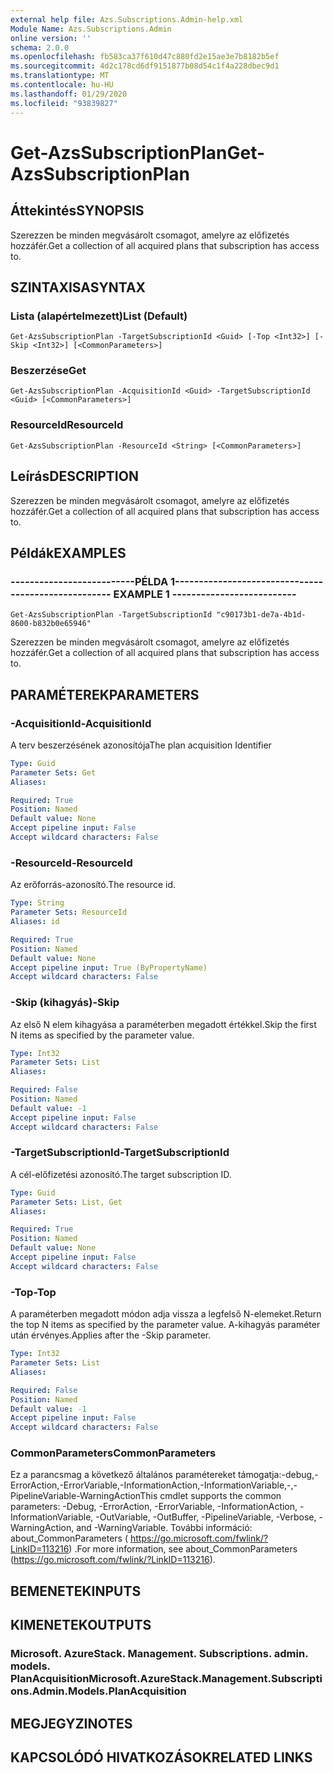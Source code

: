 ```yaml
---
external help file: Azs.Subscriptions.Admin-help.xml
Module Name: Azs.Subscriptions.Admin
online version: ''
schema: 2.0.0
ms.openlocfilehash: fb583ca37f610d47c880fd2e15ae3e7b8182b5ef
ms.sourcegitcommit: 4d2c178cd6df9151877b08d54c1f4a228dbec9d1
ms.translationtype: MT
ms.contentlocale: hu-HU
ms.lasthandoff: 01/29/2020
ms.locfileid: "93839827"
---
```

# <span data-ttu-id="be500-101">Get-AzsSubscriptionPlan</span><span class="sxs-lookup"><span data-stu-id="be500-101">Get-AzsSubscriptionPlan</span></span>

## <span data-ttu-id="be500-102">Áttekintés</span><span class="sxs-lookup"><span data-stu-id="be500-102">SYNOPSIS</span></span>
<span data-ttu-id="be500-103">Szerezzen be minden megvásárolt csomagot, amelyre az előfizetés hozzáfér.</span><span class="sxs-lookup"><span data-stu-id="be500-103">Get a collection of all acquired plans that subscription has access to.</span></span>

## <span data-ttu-id="be500-104">SZINTAXISA</span><span class="sxs-lookup"><span data-stu-id="be500-104">SYNTAX</span></span>

### <span data-ttu-id="be500-105">Lista (alapértelmezett)</span><span class="sxs-lookup"><span data-stu-id="be500-105">List (Default)</span></span>
```
Get-AzsSubscriptionPlan -TargetSubscriptionId <Guid> [-Top <Int32>] [-Skip <Int32>] [<CommonParameters>]
```

### <span data-ttu-id="be500-106">Beszerzése</span><span class="sxs-lookup"><span data-stu-id="be500-106">Get</span></span>
```
Get-AzsSubscriptionPlan -AcquisitionId <Guid> -TargetSubscriptionId <Guid> [<CommonParameters>]
```

### <span data-ttu-id="be500-107">ResourceId</span><span class="sxs-lookup"><span data-stu-id="be500-107">ResourceId</span></span>
```
Get-AzsSubscriptionPlan -ResourceId <String> [<CommonParameters>]
```

## <span data-ttu-id="be500-108">Leírás</span><span class="sxs-lookup"><span data-stu-id="be500-108">DESCRIPTION</span></span>
<span data-ttu-id="be500-109">Szerezzen be minden megvásárolt csomagot, amelyre az előfizetés hozzáfér.</span><span class="sxs-lookup"><span data-stu-id="be500-109">Get a collection of all acquired plans that subscription has access to.</span></span>

## <span data-ttu-id="be500-110">Példák</span><span class="sxs-lookup"><span data-stu-id="be500-110">EXAMPLES</span></span>

### <span data-ttu-id="be500-111">--------------------------PÉLDA 1--------------------------</span><span class="sxs-lookup"><span data-stu-id="be500-111">-------------------------- EXAMPLE 1 --------------------------</span></span>
```
Get-AzsSubscriptionPlan -TargetSubscriptionId "c90173b1-de7a-4b1d-8600-b832b0e65946"
```

<span data-ttu-id="be500-112">Szerezzen be minden megvásárolt csomagot, amelyre az előfizetés hozzáfér.</span><span class="sxs-lookup"><span data-stu-id="be500-112">Get a collection of all acquired plans that subscription has access to.</span></span>

## <span data-ttu-id="be500-113">PARAMÉTEREK</span><span class="sxs-lookup"><span data-stu-id="be500-113">PARAMETERS</span></span>

### <span data-ttu-id="be500-114">-AcquisitionId</span><span class="sxs-lookup"><span data-stu-id="be500-114">-AcquisitionId</span></span>
<span data-ttu-id="be500-115">A terv beszerzésének azonosítója</span><span class="sxs-lookup"><span data-stu-id="be500-115">The plan acquisition Identifier</span></span>

```yaml
Type: Guid
Parameter Sets: Get
Aliases: 

Required: True
Position: Named
Default value: None
Accept pipeline input: False
Accept wildcard characters: False
```

### <span data-ttu-id="be500-116">-ResourceId</span><span class="sxs-lookup"><span data-stu-id="be500-116">-ResourceId</span></span>
<span data-ttu-id="be500-117">Az erőforrás-azonosító.</span><span class="sxs-lookup"><span data-stu-id="be500-117">The resource id.</span></span>

```yaml
Type: String
Parameter Sets: ResourceId
Aliases: id

Required: True
Position: Named
Default value: None
Accept pipeline input: True (ByPropertyName)
Accept wildcard characters: False
```

### <span data-ttu-id="be500-118">-Skip (kihagyás)</span><span class="sxs-lookup"><span data-stu-id="be500-118">-Skip</span></span>
<span data-ttu-id="be500-119">Az első N elem kihagyása a paraméterben megadott értékkel.</span><span class="sxs-lookup"><span data-stu-id="be500-119">Skip the first N items as specified by the parameter value.</span></span>

```yaml
Type: Int32
Parameter Sets: List
Aliases: 

Required: False
Position: Named
Default value: -1
Accept pipeline input: False
Accept wildcard characters: False
```

### <span data-ttu-id="be500-120">-TargetSubscriptionId</span><span class="sxs-lookup"><span data-stu-id="be500-120">-TargetSubscriptionId</span></span>
<span data-ttu-id="be500-121">A cél-előfizetési azonosító.</span><span class="sxs-lookup"><span data-stu-id="be500-121">The target subscription ID.</span></span>

```yaml
Type: Guid
Parameter Sets: List, Get
Aliases: 

Required: True
Position: Named
Default value: None
Accept pipeline input: False
Accept wildcard characters: False
```

### <span data-ttu-id="be500-122">-Top</span><span class="sxs-lookup"><span data-stu-id="be500-122">-Top</span></span>
<span data-ttu-id="be500-123">A paraméterben megadott módon adja vissza a legfelső N-elemeket.</span><span class="sxs-lookup"><span data-stu-id="be500-123">Return the top N items as specified by the parameter value.</span></span>
<span data-ttu-id="be500-124">A-kihagyás paraméter után érvényes.</span><span class="sxs-lookup"><span data-stu-id="be500-124">Applies after the -Skip parameter.</span></span>

```yaml
Type: Int32
Parameter Sets: List
Aliases: 

Required: False
Position: Named
Default value: -1
Accept pipeline input: False
Accept wildcard characters: False
```

### <span data-ttu-id="be500-125">CommonParameters</span><span class="sxs-lookup"><span data-stu-id="be500-125">CommonParameters</span></span>
<span data-ttu-id="be500-126">Ez a parancsmag a következő általános paramétereket támogatja:-debug,-ErrorAction,-ErrorVariable,-InformationAction,-InformationVariable,-,-PipelineVariable-WarningAction</span><span class="sxs-lookup"><span data-stu-id="be500-126">This cmdlet supports the common parameters: -Debug, -ErrorAction, -ErrorVariable, -InformationAction, -InformationVariable, -OutVariable, -OutBuffer, -PipelineVariable, -Verbose, -WarningAction, and -WarningVariable.</span></span> <span data-ttu-id="be500-127">További információ: about_CommonParameters ( https://go.microsoft.com/fwlink/?LinkID=113216) .</span><span class="sxs-lookup"><span data-stu-id="be500-127">For more information, see about_CommonParameters (https://go.microsoft.com/fwlink/?LinkID=113216).</span></span>

## <span data-ttu-id="be500-128">BEMENETEK</span><span class="sxs-lookup"><span data-stu-id="be500-128">INPUTS</span></span>

## <span data-ttu-id="be500-129">KIMENETEK</span><span class="sxs-lookup"><span data-stu-id="be500-129">OUTPUTS</span></span>

### <span data-ttu-id="be500-130">Microsoft. AzureStack. Management. Subscriptions. admin. models. PlanAcquisition</span><span class="sxs-lookup"><span data-stu-id="be500-130">Microsoft.AzureStack.Management.Subscriptions.Admin.Models.PlanAcquisition</span></span>

## <span data-ttu-id="be500-131">MEGJEGYZI</span><span class="sxs-lookup"><span data-stu-id="be500-131">NOTES</span></span>

## <span data-ttu-id="be500-132">KAPCSOLÓDÓ HIVATKOZÁSOK</span><span class="sxs-lookup"><span data-stu-id="be500-132">RELATED LINKS</span></span>


